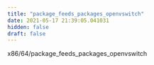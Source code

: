 ```yaml
---
title: "package_feeds_packages_openvswitch"
date: 2021-05-17 21:39:05.041031
hidden: false
draft: false
---
```


x86/64/package_feeds_packages_openvswitch

